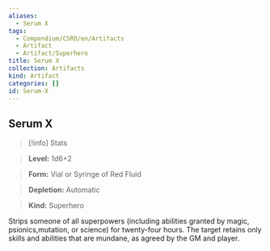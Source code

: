 ```yaml
---
aliases:
  - Serum X
tags:
  - Compendium/CSRD/en/Artifacts
  - Artifact
  - Artifact/Superhero
title: Serum X
collection: Artifacts
kind: Artifact
categories: []
id: Serum-X
---
```

## Serum X    
>[!info] Stats    
> **Level:** 1d6+2    
> **Form:** Vial or Syringe of Red Fluid    
> **Depletion:** Automatic    
> **Kind:** Superhero  
    
Strips someone of all superpowers (including abilities granted by magic, psionics,mutation, or science) for twenty-four hours. The target retains only skills and abilities that are mundane, as agreed by the GM and player.
